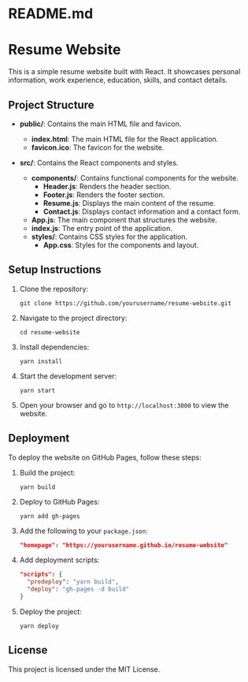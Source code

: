 # README.md

# Resume Website

This is a simple resume website built with React. It showcases personal information, work experience, education, skills, and contact details.

## Project Structure

- **public/**: Contains the main HTML file and favicon.
  - **index.html**: The main HTML file for the React application.
  - **favicon.ico**: The favicon for the website.
  
- **src/**: Contains the React components and styles.
  - **components/**: Contains functional components for the website.
    - **Header.js**: Renders the header section.
    - **Footer.js**: Renders the footer section.
    - **Resume.js**: Displays the main content of the resume.
    - **Contact.js**: Displays contact information and a contact form.
  - **App.js**: The main component that structures the website.
  - **index.js**: The entry point of the application.
  - **styles/**: Contains CSS styles for the application.
    - **App.css**: Styles for the components and layout.

## Setup Instructions

1. Clone the repository:
   ```
   git clone https://github.com/yourusername/resume-website.git
   ```

2. Navigate to the project directory:
   ```
   cd resume-website
   ```

3. Install dependencies:
   ```
   yarn install
   ```

4. Start the development server:
   ```
   yarn start
   ```

5. Open your browser and go to `http://localhost:3000` to view the website.

## Deployment

To deploy the website on GitHub Pages, follow these steps:

1. Build the project:
   ```
   yarn build
   ```

2. Deploy to GitHub Pages:
   ```
   yarn add gh-pages
   ```

3. Add the following to your `package.json`:
   ```json
   "homepage": "https://yourusername.github.io/resume-website"
   ```

4. Add deployment scripts:
   ```json
   "scripts": {
     "predeploy": "yarn build",
     "deploy": "gh-pages -d build"
   }
   ```

5. Deploy the project:
   ```
   yarn deploy
   ```

## License

This project is licensed under the MIT License.